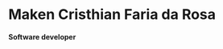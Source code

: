 # Maken Cristhian Faria da Rosa

#### Software developer
<!---
MakenRosa/MakenRosa is a ✨ special ✨ repository because its `README.md` (this file) appears on your GitHub profile.
You can click the Preview link to take a look at your changes.
--->
